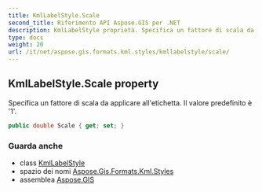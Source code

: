 ```yaml
---
title: KmlLabelStyle.Scale
second_title: Riferimento API Aspose.GIS per .NET
description: KmlLabelStyle proprietà. Specifica un fattore di scala da applicare alletichetta. Il valore predefinito è 1.
type: docs
weight: 20
url: /it/net/aspose.gis.formats.kml.styles/kmllabelstyle/scale/
---
```

## KmlLabelStyle.Scale property

Specifica un fattore di scala da applicare all'etichetta. Il valore predefinito è '1'.

```csharp
public double Scale { get; set; }
```

### Guarda anche

* class [KmlLabelStyle](../)
* spazio dei nomi [Aspose.Gis.Formats.Kml.Styles](../../kmllabelstyle/)
* assemblea [Aspose.GIS](../../../)


